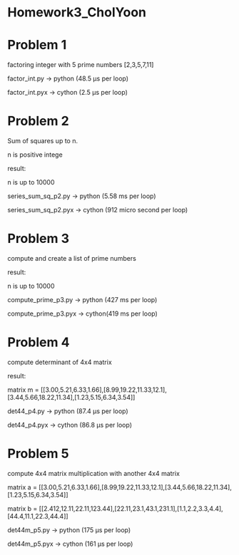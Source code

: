 Homework3_CholYoon
==================

Problem 1
==================
factoring integer with 5 prime numbers [2,3,5,7,11]

factor_int.py -> python (48.5 µs per loop)

factor_int.pyx -> cython (2.5 µs per loop)

Problem 2
==================
Sum of squares up to n.

n is positive intege

result:

n is up to 10000

series_sum_sq_p2.py -> python (5.58 ms per loop)

series_sum_sq_p2.pyx -> cython (912 micro second per loop)

Problem 3
==================
compute and create a list of prime numbers


result:

n is up to 10000

compute_prime_p3.py -> python (427 ms per loop)

compute_prime_p3.pyx -> cython(419 ms per loop)

Problem 4
==================
compute determinant of 4x4 matrix


result:

matrix m =  [[3.00,5.21,6.33,1.66],[8.99,19.22,11.33,12.1],[3.44,5.66,18.22,11.34],[1.23,5.15,6.34,3.54]]

det44_p4.py -> python (87.4 µs per loop)

det44_p4.pyx -> cython (86.8 µs per loop)

Problem 5
=================
compute 4x4 matrix multiplication with another 4x4 matrix

matrix a = [[3.00,5.21,6.33,1.66],[8.99,19.22,11.33,12.1],[3.44,5.66,18.22,11.34],[1.23,5.15,6.34,3.54]]

matrix b = [[2.412,12.11,22.11,123.44],[22.11,23.1,43.1,231.1],[1.1,2.2,3.3,4.4],[44.4,11.1,22.3,44.4]]

det44m_p5.py -> python (175 µs per loop)

det44m_p5.pyx -> cython (161 µs per loop)



